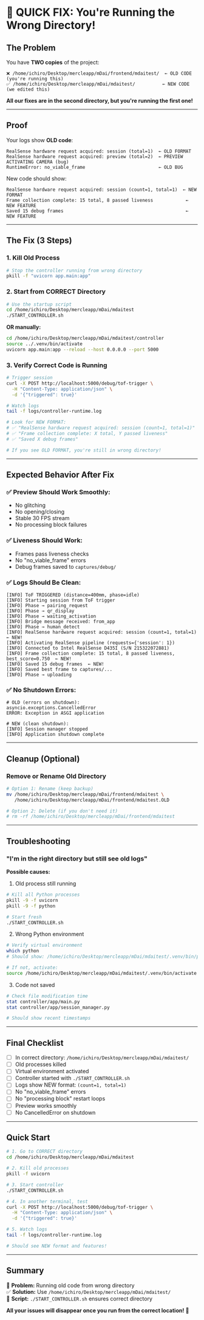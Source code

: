 # 🚨 QUICK FIX: You're Running the Wrong Directory!

## The Problem

You have **TWO copies** of the project:

```
❌ /home/ichiro/Desktop/mercleapp/mDai/frontend/mdaitest/  ← OLD CODE (you're running this)
✅ /home/ichiro/Desktop/mercleapp/mDai/mdaitest/          ← NEW CODE (we edited this)
```

**All our fixes are in the second directory, but you're running the first one!**

---

## Proof

Your logs show **OLD code**:
```
RealSense hardware request acquired: session (total=1)  ← OLD FORMAT
RealSense hardware request acquired: preview (total=2)  ← PREVIEW ACTIVATING CAMERA (bug)
RuntimeError: no_viable_frame                           ← OLD BUG
```

New code should show:
```
RealSense hardware request acquired: session (count=1, total=1)  ← NEW FORMAT
Frame collection complete: 15 total, 8 passed liveness            ← NEW FEATURE
Saved 15 debug frames                                             ← NEW FEATURE
```

---

## The Fix (3 Steps)

### 1. Kill Old Process
```bash
# Stop the controller running from wrong directory
pkill -f "uvicorn app.main:app"
```

### 2. Start from CORRECT Directory
```bash
# Use the startup script
cd /home/ichiro/Desktop/mercleapp/mDai/mdaitest
./START_CONTROLLER.sh
```

**OR manually:**
```bash
cd /home/ichiro/Desktop/mercleapp/mDai/mdaitest/controller
source ../.venv/bin/activate
uvicorn app.main:app --reload --host 0.0.0.0 --port 5000
```

### 3. Verify Correct Code is Running
```bash
# Trigger session
curl -X POST http://localhost:5000/debug/tof-trigger \
  -H "Content-Type: application/json" \
  -d '{"triggered": true}'

# Watch logs
tail -f logs/controller-runtime.log

# Look for NEW FORMAT:
# ✅ "RealSense hardware request acquired: session (count=1, total=1)"
# ✅ "Frame collection complete: X total, Y passed liveness"
# ✅ "Saved X debug frames"

# If you see OLD FORMAT, you're still in wrong directory!
```

---

## Expected Behavior After Fix

### ✅ Preview Should Work Smoothly:
- No glitching
- No opening/closing
- Stable 30 FPS stream
- No processing block failures

### ✅ Liveness Should Work:
- Frames pass liveness checks
- No "no_viable_frame" errors
- Debug frames saved to `captures/debug/`

### ✅ Logs Should Be Clean:
```
[INFO] ToF TRIGGERED (distance=400mm, phase=idle)
[INFO] Starting session from ToF trigger
[INFO] Phase → pairing_request
[INFO] Phase → qr_display
[INFO] Phase → waiting_activation
[INFO] Bridge message received: from_app
[INFO] Phase → human_detect
[INFO] RealSense hardware request acquired: session (count=1, total=1)  ← NEW!
[INFO] Activating RealSense pipeline (requests={'session': 1})
[INFO] Connected to Intel RealSense D435I (S/N 215322072881)
[INFO] Frame collection complete: 15 total, 8 passed liveness, best_score=0.750  ← NEW!
[INFO] Saved 15 debug frames  ← NEW!
[INFO] Saved best frame to captures/...
[INFO] Phase → uploading
```

### ✅ No Shutdown Errors:
```
# OLD (errors on shutdown):
asyncio.exceptions.CancelledError
ERROR: Exception in ASGI application

# NEW (clean shutdown):
[INFO] Session manager stopped
[INFO] Application shutdown complete
```

---

## Cleanup (Optional)

### Remove or Rename Old Directory
```bash
# Option 1: Rename (keep backup)
mv /home/ichiro/Desktop/mercleapp/mDai/frontend/mdaitest \
   /home/ichiro/Desktop/mercleapp/mDai/frontend/mdaitest.OLD

# Option 2: Delete (if you don't need it)
# rm -rf /home/ichiro/Desktop/mercleapp/mDai/frontend/mdaitest
```

---

## Troubleshooting

### "I'm in the right directory but still see old logs"

**Possible causes:**
1. Old process still running
```bash
# Kill all Python processes
pkill -9 -f uvicorn
pkill -9 -f python

# Start fresh
./START_CONTROLLER.sh
```

2. Wrong Python environment
```bash
# Verify virtual environment
which python
# Should show: /home/ichiro/Desktop/mercleapp/mDai/mdaitest/.venv/bin/python

# If not, activate:
source /home/ichiro/Desktop/mercleapp/mDai/mdaitest/.venv/bin/activate
```

3. Code not saved
```bash
# Check file modification time
stat controller/app/main.py
stat controller/app/session_manager.py

# Should show recent timestamps
```

---

## Final Checklist

- [ ] In correct directory: `/home/ichiro/Desktop/mercleapp/mDai/mdaitest/`
- [ ] Old processes killed
- [ ] Virtual environment activated
- [ ] Controller started with `./START_CONTROLLER.sh`
- [ ] Logs show NEW format: `(count=1, total=1)`
- [ ] No "no_viable_frame" errors
- [ ] No "processing block" restart loops
- [ ] Preview works smoothly
- [ ] No CancelledError on shutdown

---

## Quick Start

```bash
# 1. Go to CORRECT directory
cd /home/ichiro/Desktop/mercleapp/mDai/mdaitest

# 2. Kill old processes
pkill -f uvicorn

# 3. Start controller
./START_CONTROLLER.sh

# 4. In another terminal, test
curl -X POST http://localhost:5000/debug/tof-trigger \
  -H "Content-Type: application/json" \
  -d '{"triggered": true}'

# 5. Watch logs
tail -f logs/controller-runtime.log

# Should see NEW format and features!
```

---

## Summary

🔴 **Problem:** Running old code from wrong directory  
✅ **Solution:** Use `/home/ichiro/Desktop/mercleapp/mDai/mdaitest/`  
🚀 **Script:** `./START_CONTROLLER.sh` ensures correct directory  

**All your issues will disappear once you run from the correct location!** 🎯
